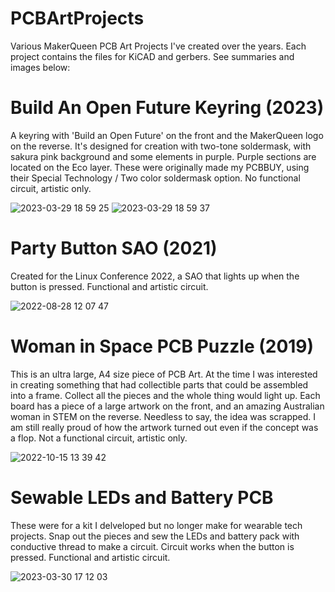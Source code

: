 # PCBArtProjects
Various MakerQueen PCB Art Projects I've created over the years.  Each project contains the files for KiCAD and gerbers.  See summaries and images below: 

# Build An Open Future Keyring (2023)
A keyring with 'Build an Open Future' on the front and the MakerQueen logo on the reverse.  It's designed for creation with two-tone soldermask, with sakura pink background and some elements in purple.  Purple sections are located on the Eco layer. These were originally made my PCBBUY, using their Special Technology / Two color soldermask option. No functional circuit, artistic only.


![2023-03-29 18 59 25](https://user-images.githubusercontent.com/7828884/228752712-041fd3e1-dc14-4ed3-830d-7ca6e0eb804f.png)
![2023-03-29 18 59 37](https://user-images.githubusercontent.com/7828884/228752724-8d98ddd8-9d49-4b09-b214-c0f5104af30f.png)

# Party Button SAO (2021)
Created for the Linux Conference 2022, a SAO that lights up when the button is pressed.  Functional and artistic circuit. 

![2022-08-28 12 07 47](https://user-images.githubusercontent.com/7828884/228756200-e19035c1-58aa-4ba4-9453-60611a365975.jpg)

# Woman in Space PCB Puzzle (2019)
This is an ultra large, A4 size piece of PCB Art.  At the time I was interested in creating something that had collectible parts that could be assembled into a frame.
Collect all the pieces and the whole thing would light up.  Each board has a piece of a large artwork on the front, and an amazing Australian
woman in STEM on the reverse.  Needless to say, the idea was scrapped.  I am still really proud of how the artwork turned out even if the concept was a flop. Not a functional circuit, artistic only.

![2022-10-15 13 39 42](https://user-images.githubusercontent.com/7828884/228755280-2110090e-38ee-4ede-84e5-0ae261a95429.jpg)

# Sewable LEDs and Battery PCB
These were for a kit I delveloped but no longer make for wearable tech projects.  Snap out the pieces and sew the LEDs and battery pack with conductive thread to make a circuit.  Circuit works when the button is pressed.  Functional and artistic circuit. 

![2023-03-30 17 12 03](https://user-images.githubusercontent.com/7828884/228757866-3064fa75-86c8-45da-94ea-d32e91e4ed56.jpg)


